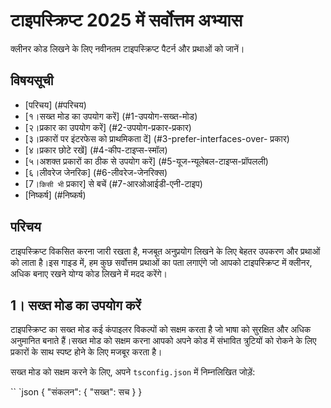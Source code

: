 # टाइपस्क्रिप्ट 2025 में सर्वोत्तम अभ्यास

क्लीनर कोड लिखने के लिए नवीनतम टाइपस्क्रिप्ट पैटर्न और प्रथाओं को जानें।

## विषयसूची
- [परिचय] (#परिचय)
- [१।सख्त मोड का उपयोग करें] (#1-उपयोग-सख्त-मोड)
- [२।प्रकार का उपयोग करें] (#2-उपयोग-प्रकार-प्रकार)
- [३।प्रकारों पर इंटरफेस को प्राथमिकता दें] (#3-prefer-interfaces-over- प्रकार)
- [४।प्रकार छोटे रखें] (#4-कीप-टाइप्स-स्मॉल)
- [५।अशक्त प्रकारों का ठीक से उपयोग करें] (#5-यूज-न्यूलेबल-टाइप्स-प्रॉपलली)
- [६।लीवरेज जेनरिक] (#6-लीवरेज-जेनरिक्स)
- [7।`किसी भी` प्रकार] से बचें (#7-आरओआईडी-एनी-टाइप)
- [निष्कर्ष] (#निष्कर्ष)

## परिचय

टाइपस्क्रिप्ट विकसित करना जारी रखता है, मजबूत अनुप्रयोग लिखने के लिए बेहतर उपकरण और प्रथाओं को लाता है।इस गाइड में, हम कुछ सर्वोत्तम प्रथाओं का पता लगाएंगे जो आपको टाइपस्क्रिप्ट में क्लीनर, अधिक बनाए रखने योग्य कोड लिखने में मदद करेंगे।

## 1। सख्त मोड का उपयोग करें

टाइपस्क्रिप्ट का सख्त मोड कई कंपाइलर विकल्पों को सक्षम करता है जो भाषा को सुरक्षित और अधिक अनुमानित बनाते हैं।सख्त मोड को सक्षम करना आपको अपने कोड में संभावित त्रुटियों को रोकने के लिए प्रकारों के साथ स्पष्ट होने के लिए मजबूर करता है।

सख्त मोड को सक्षम करने के लिए, अपने `tsconfig.json` में निम्नलिखित जोड़ें:

`` `json
{
"संकलन": {
"सख्त": सच
}
}